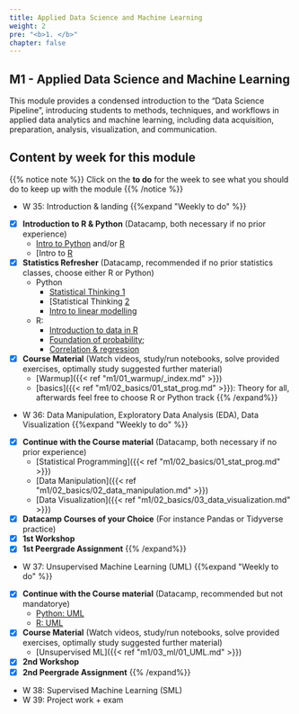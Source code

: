 ```yaml
---
title: Applied Data Science and Machine Learning
weight: 2
pre: "<b>1. </b>"
chapter: false
---
```


## M1 - Applied Data Science and Machine Learning

This module provides a condensed introduction to the “Data Science Pipeline”, introducing students to methods, techniques, and workflows in applied data analytics and machine learning, including data acquisition, preparation, analysis, visualization, and communication.

## Content by week for this module

{{% notice note %}}
Click on the **to do** for the week to see what you should do to keep up with the module
{{% /notice %}}

* W 35: Introduction & landing
{{%expand "Weekly to do" %}}
- [X] **Introduction to R & Python** (Datacamp, both necessary if no prior experience)
   * [Intro to Python](https://learn.datacamp.com/courses/intro-to-python-for-data-science) and/or [R](https://learn.datacamp.com/courses/free-introduction-to-r)
   * [Intro to [R](https://learn.datacamp.com/courses/free-introduction-to-r)
- [X] **Statistics Refresher** (Datacamp, recommended if no prior statistics classes, choose either R or Python) 
   * Python
      * [Statistical Thinking 1](https://learn.datacamp.com/courses/statistical-thinking-in-python-part-1) 
      * [Statistical Thinking [2](https://learn.datacamp.com/courses/statistical-thinking-in-python-part-2)
      * [Intro to linear modelling](https://learn.datacamp.com/courses/introduction-to-linear-modeling-in-python)
   * R: 
      * [Introduction to data in R](https://learn.datacamp.com/courses/introduction-to-data-in-r)
      * [Foundation of probability](https://learn.datacamp.com/courses/foundations-of-probability-in-r); 
      * [Correlation & regression](https://learn.datacamp.com/courses/correlation-and-regression-in-r)
- [X] **Course Material** (Watch videos, study/run notebooks, solve provided exercises, optimally study suggested further material)
   * [Warmup]({{< ref "m1/01_warmup/_index.md" >}})
   * [basics]({{< ref "m1/02_basics/01_stat_prog.md" >}}): Theory for all, afterwards feel free to choose R or Python track
{{% /expand%}}

* W 36: Data Manipulation, Exploratory Data Analysis (EDA), Data Visualization
{{%expand "Weekly to do" %}}
- [X] **Continue with the Course material** (Datacamp, both necessary if no prior experience)
   * [Statistical Programming]({{< ref "m1/02_basics/01_stat_prog.md" >}})
   * [Data Manipulation]({{< ref "m1/02_basics/02_data_manipulation.md" >}})
   * [Data Visualization]({{< ref "m1/02_basics/03_data_visualization.md" >}})
- [X] **Datacamp Courses of your Choice** (For instance Pandas or Tidyverse practice)
- [X] **1st Workshop**
- [X] **1st Peergrade Assignment**
{{% /expand%}}

* W 37: Unsupervised Machine Learning (UML)
{{%expand "Weekly to do" %}}
- [X] **Continue with the Course material** (Datacamp, recommended but not mandatorye)
   * [Python: UML](https://learn.datacamp.com/courses/unsupervised-learning-in-python) 
   * [R: UML](https://learn.datacamp.com/courses/unsupervised-learning-in-r)
- [X] **Course Material** (Watch videos, study/run notebooks, solve provided exercises, optimally study suggested further material)
   * [Unsupervised ML]({{< ref "m1/03_ml/01_UML.md" >}})
- [X] **2nd Workshop**
- [X] **2nd Peergrade Assignment**
{{% /expand%}}

* W 38: Supervised Machine Learning (SML)
* W 39: Project work + exam
